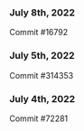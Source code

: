 ### July 8th, 2022

Commit #16792

### July 5th, 2022

Commit #314353


### July 4th, 2022

Commit #72281
